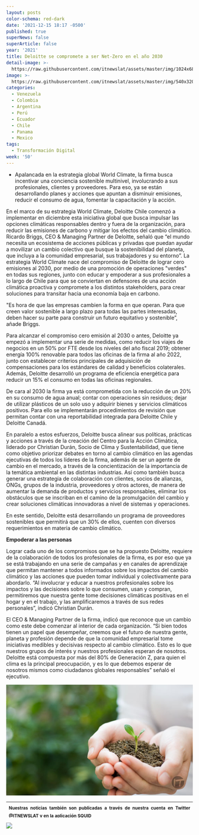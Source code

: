 ```yaml
---
layout: posts
color-schema: red-dark
date: '2021-12-15 18:17 -0500'
published: true
superNews: false
superArticle: false
year: '2021'
title: Deloitte se compromete a ser Net-Zero en el año 2030
detail-image: >-
  https://raw.githubusercontent.com/itnewslat/assets/master/img/1024x680/MedioAmbiente-g.jpg
image: >-
  https://raw.githubusercontent.com/itnewslat/assets/master/img/540x320/MedioAmbiente-p.jpg
categories:
  - Venezuela
  - Colombia
  - Argentina
  - Perú
  - Ecuador
  - Chile
  - Panama
  - Mexico
tags:
  - Transformación Digital
week: '50'
---
```

- Apalancada en la estrategia global World Climate, la firma busca incentivar una conciencia sostenible multinivel, involucrando a sus profesionales, clientes y proveedores. Para eso, ya se están desarrollando planes y acciones que apuntan a disminuir emisiones, reducir el consumo de agua, fomentar la capacitación y la acción.

En el marco de su estrategia World Climate, Deloitte Chile comenzó a implementar en diciembre esta iniciativa global que busca impulsar las opciones climáticas responsables dentro y fuera de la organización, para reducir las emisiones de carbono y mitigar los efectos del cambio climático.
Ricardo Briggs, CEO & Managing Partner de Deloitte, señaló que “el mundo necesita un ecosistema de acciones públicas y privadas que puedan ayudar a movilizar un cambio colectivo que busque la sostenibilidad del planeta, que incluya a la comunidad empresarial, sus trabajadores y su entorno”. 
La estrategia World Climate nace del compromiso de Deloitte de lograr cero emisiones al 2030, por medio de una promoción de operaciones "verdes" en todas sus regiones, junto con educar y empoderar a sus profesionales a lo largo de Chile para que se conviertan en defensores de una acción climática proactiva y compromete a los distintos stakeholders, para crear soluciones para transitar hacia una economía baja en carbono.

"Es hora de que las empresas cambien la forma en que operan. Para que creen valor sostenible a largo plazo para todas las partes interesadas, deben hacer su parte para construir un futuro equitativo y sostenible”, añade Briggs.

Para alcanzar el compromiso cero emisión al 2030 o antes, Deloitte ya empezó a implementar una serie de medidas, como reducir los viajes de negocios en un 50% por FTE desde los niveles del año fiscal 2019; obtener energía 100% renovable para todos las oficinas de la firma al año 2022, junto con establecer criterios principales de adquisición de compensaciones para los estándares de calidad y beneficios colaterales. Además, Deloitte desarrolló un programa de eficiencia energética para reducir un 15% el consumo en todas las oficinas regionales. 

De cara al 2030 la firma ya está comprometida con la reducción de un 20% en su consumo de agua anual; contar con operaciones sin residuos; dejar de utilizar plásticos de un solo uso y adquirir bienes y servicios climáticos positivos. Para ello se implementarán procedimientos de revisión que permitan contar con una reportabilidad integrada para Deloitte Chile y Deloitte Canadá.

En paralelo a estos esfuerzos, Deloitte busca alinear sus políticas, prácticas y acciones a través de la creación del Centro para la Acción Climática, liderado por Christian Durán, Socio de Clima y Sustentabilidad, que tiene como objetivo priorizar debates en torno al cambio climático en las agendas ejecutivas de todos los líderes de la firma, además de ser un agente de cambio en el mercado, a través de la concientización de la importancia de la temática ambiental en las distintas industrias. Así como también busca generar una estrategia de colaboración con clientes, socios de alianzas, ONGs, grupos de la industria, proveedores y otros actores, de manera de aumentar la demanda de productos y servicios responsables, eliminar los obstáculos que se inscriban en el camino de la promulgación del cambio y crear soluciones climáticas innovadoras a nivel de sistemas y operaciones.  

En este sentido, Deloitte está desarrollando un programa de proveedores sostenibles que permitirá que un 30% de ellos, cuenten con diversos requerimientos en materia de cambio climático. 

**Empoderar a las personas**

Lograr cada uno de los compromisos que se ha propuesto Deloitte, requiere de la colaboración de todos los profesionales de la firma, es por eso que ya se está trabajando en una serie de campañas y en canales de aprendizaje que permitan mantener a todos informados sobre los impactos del cambio climático y las acciones que pueden tomar individual y colectivamente para abordarlo. “Al involucrar y educar a nuestros profesionales sobre los impactos y las decisiones sobre lo que consumen, usan y compran, permitiremos que nuestra gente tome decisiones climáticas positivas en el hogar y en el trabajo, y las amplificaremos a través de sus redes personales”, indicó Christian Durán.

El CEO & Managing Partner de la firma, indicó que reconoce que un cambio como este debe comenzar al interior de cada organización. “Si bien todos tienen un papel que desempeñar, creemos que el futuro de nuestra gente, planeta y profesión depende de que la comunidad empresarial tome iniciativas medibles y decisivas respecto al cambio climático. Esto es lo que nuestros grupos de interés y nuestros profesionales esperan de nosotros. Deloitte está compuesta por más del 80% de Generación Z, para quien el clima es la principal preocupación, y es lo que debemos esperar de nosotros mismos como ciudadanos globales responsables” señaló el ejecutivo.

![](https://raw.githubusercontent.com/itnewslat/assets/master/img/540x320/MedioAmbiente-p.jpg)

<table style="height: 42px;" width="569">
<tbody>
<tr>
<td style="text-align: justify;"><sub><strong>Nuestras noticias también son publicadas a través de nuestra cuenta en Twitter <a href="https://twitter.com/itnewslat?lang=es">@ITNEWSLAT</a> y en la aplicación <a href="https://squidapp.co/en/">SQUID</a></strong></sub></td>
</tr>
</tbody>
</table>

<img src="https://tracker.metricool.com/c3po.jpg?hash=56f88a41e39ab42c063cc51676587a04"/>